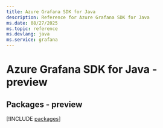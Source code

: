 ```yaml
---
title: Azure Grafana SDK for Java
description: Reference for Azure Grafana SDK for Java
ms.date: 08/27/2025
ms.topic: reference
ms.devlang: java
ms.service: grafana
---
```

# Azure Grafana SDK for Java - preview
## Packages - preview
[!INCLUDE [packages](grafana-index.md)]